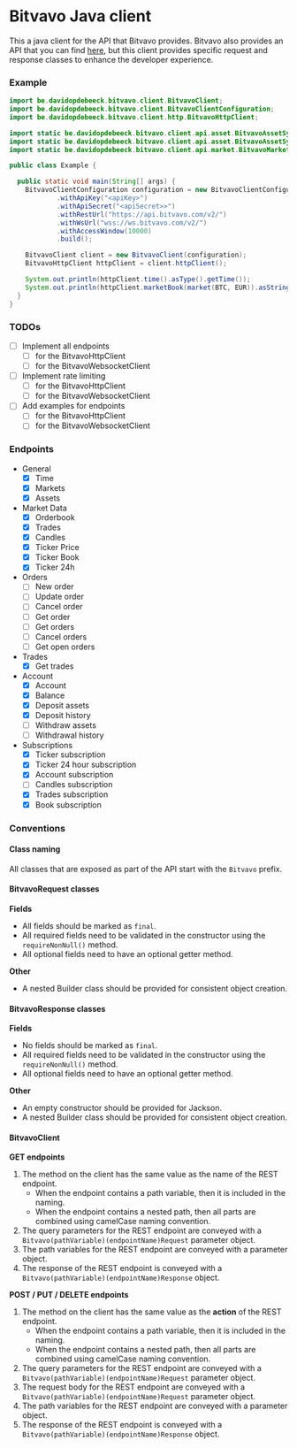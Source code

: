 # Bitvavo Java client

This a java client for the API that Bitvavo provides. Bitvavo also provides an API that you can
find [here](https://github.com/bitvavo/java-bitvavo-api), but this client provides specific request and response classes
to enhance the developer experience.

### Example

```java
import be.davidopdebeeck.bitvavo.client.BitvavoClient;
import be.davidopdebeeck.bitvavo.client.BitvavoClientConfiguration;
import be.davidopdebeeck.bitvavo.client.http.BitvavoHttpClient;

import static be.davidopdebeeck.bitvavo.client.api.asset.BitvavoAssetSymbols.BTC;
import static be.davidopdebeeck.bitvavo.client.api.asset.BitvavoAssetSymbols.EUR;
import static be.davidopdebeeck.bitvavo.client.api.market.BitvavoMarket.market;

public class Example {

  public static void main(String[] args) {
    BitvavoClientConfiguration configuration = new BitvavoClientConfiguration.Builder()
            .withApiKey("<apiKey>")
            .withApiSecret("<apiSecret>>")
            .withRestUrl("https://api.bitvavo.com/v2/")
            .withWsUrl("wss://ws.bitvavo.com/v2/")
            .withAccessWindow(10000)
            .build();

    BitvavoClient client = new BitvavoClient(configuration);
    BitvavoHttpClient httpClient = client.httpClient();

    System.out.println(httpClient.time().asType().getTime());
    System.out.println(httpClient.marketBook(market(BTC, EUR)).asString());
  }
}
```

### TODOs

* [ ] Implement all endpoints 
    * [ ] for the BitvavoHttpClient
    * [ ] for the BitvavoWebsocketClient
* [ ] Implement rate limiting
    * [ ] for the BitvavoHttpClient
    * [ ] for the BitvavoWebsocketClient
* [ ] Add examples for endpoints
    * [ ] for the BitvavoHttpClient
    * [ ] for the BitvavoWebsocketClient

### Endpoints

* General
    * [x] Time
    * [x] Markets
    * [x] Assets
* Market Data
    * [x] Orderbook
    * [x] Trades
    * [x] Candles
    * [x] Ticker Price
    * [x] Ticker Book
    * [x] Ticker 24h
* Orders
    * [ ] New order
    * [ ] Update order
    * [ ] Cancel order
    * [ ] Get order
    * [ ] Get orders
    * [ ] Cancel orders
    * [ ] Get open orders
* Trades
    * [x] Get trades
* Account
    * [x] Account
    * [x] Balance
    * [x] Deposit assets
    * [x] Deposit history
    * [ ] Withdraw assets
    * [ ] Withdrawal history
* Subscriptions
    * [x] Ticker subscription
    * [x] Ticker 24 hour subscription
    * [x] Account subscription
    * [ ] Candles subscription
    * [x] Trades subscription
    * [x] Book subscription

### Conventions

#### Class naming

All classes that are exposed as part of the API start with the `Bitvavo` prefix.

#### BitvavoRequest classes

**Fields**

* All fields should be marked as `final`.
* All required fields need to be validated in the constructor using the `requireNonNull()` method.
* All optional fields need to have an optional getter method.

**Other**

* A nested Builder class should be provided for consistent object creation.

#### BitvavoResponse classes

**Fields**

* No fields should be marked as `final`.
* All required fields need to be validated in the constructor using the `requireNonNull()` method.
* All optional fields need to have an optional getter method.

**Other**

* An empty constructor should be provided for Jackson.
* A nested Builder class should be provided for consistent object creation.

#### BitvavoClient

**GET endpoints**

1. The method on the client has the same value as the name of the REST endpoint.
    * When the endpoint contains a path variable, then it is included in the naming.
    * When the endpoint contains a nested path, then all parts are combined using camelCase naming convention.
2. The query parameters for the REST endpoint are conveyed with a `Bitvavo(pathVariable)(endpointName)Request` parameter
   object.
3. The path variables for the REST endpoint are conveyed with a parameter object.
4. The response of the REST endpoint is conveyed with a `Bitvavo(pathVariable)(endpointName)Response` object.

**POST / PUT / DELETE endpoints**

1. The method on the client has the same value as the **action** of the REST endpoint.
    * When the endpoint contains a path variable, then it is included in the naming.
    * When the endpoint contains a nested path, then all parts are combined using camelCase naming convention.
2. The query parameters for the REST endpoint are conveyed with a `Bitvavo(pathVariable)(endpointName)Request` parameter
   object.
3. The request body for the REST endpoint are conveyed with a `Bitvavo(pathVariable)(endpointName)Request` parameter
   object.
3. The path variables for the REST endpoint are conveyed with a parameter object.
4. The response of the REST endpoint is conveyed with a `Bitvavo(pathVariable)(endpointName)Response` object.
